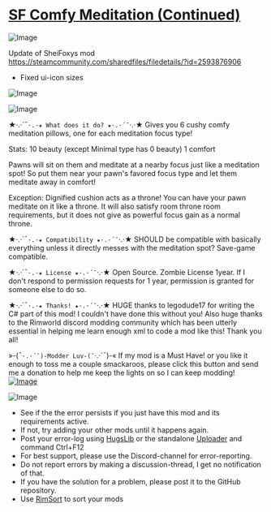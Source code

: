 # [SF Comfy Meditation (Continued)]()

![Image](https://i.imgur.com/buuPQel.png)

Update of SheiFoxys mod https://steamcommunity.com/sharedfiles/filedetails/?id=2593876906

- Fixed ui-icon sizes

![Image](https://i.imgur.com/pufA0kM.png)
	
![Image](https://i.imgur.com/Z4GOv8H.png)

★·.·´¯`·.·★ What does it do? ★·.·´¯`·.·★ 
Gives you 6 cushy comfy meditation pillows, one for each meditation focus type!

Stats:
10 beauty (except Minimal type has 0 beauty)
1 comfort

Pawns will sit on them and meditate at a nearby focus just like a meditation spot! So put them near your pawn's favored focus type and let them meditate away in comfort!

Exception: Dignified cushion acts as a throne! You can have your pawn meditate on it like a throne.
It will also satisfy room throne room requirements, but it does not give as powerful focus gain as a normal throne.

 ★·.·´¯`·.·★ Compatibility ★·.·´¯`·.·★ 
SHOULD be compatible with basically everything unless it directly messes with the meditation spot?
Save-game compatible.


 ★·.·´¯`·.·★ License ★·.·´¯`·.·★ 
Open Source. Zombie License 1year. 
If I don't respond to permission requests for 1 year, permission is granted for someone else to do so.
  
   ★·.·´¯`·.·★ Thanks! ★·.·´¯`·.·★ 
   HUGE thanks to legodude17 for writing the C# part of this mod! I couldn't have done this without you!
   Also huge thanks to the Rimworld discord modding community which has been utterly essential in helping me learn enough xml to code a mod like this! Thank you all!
   
»-(¯`·.·´¯)-Modder Luv-(¯`·.·´¯)-«
If my mod is a Must Have! or you like it enough to toss me a couple smackaroos, please click this button and send me a donation to help me keep the lights on so I can keep modding!
[![Image](https://i.imgur.com/OIaF4in.png)](https://ko-fi.com/sheifoxy)

![Image](https://i.imgur.com/PwoNOj4.png)



-  See if the the error persists if you just have this mod and its requirements active.
-  If not, try adding your other mods until it happens again.
-  Post your error-log using [HugsLib](https://steamcommunity.com/workshop/filedetails/?id=818773962) or the standalone [Uploader](https://steamcommunity.com/sharedfiles/filedetails/?id=2873415404) and command Ctrl+F12
-  For best support, please use the Discord-channel for error-reporting.
-  Do not report errors by making a discussion-thread, I get no notification of that.
-  If you have the solution for a problem, please post it to the GitHub repository.
-  Use [RimSort](https://github.com/RimSort/RimSort/releases/latest) to sort your mods


